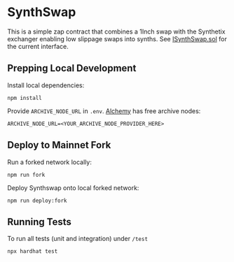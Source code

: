 # SynthSwap

This is a simple zap contract that combines a 1Inch swap with the Synthetix exchanger enabling low slippage swaps into synths. See [ISynthSwap.sol](contracts/interfaces/ISynthswap.sol) for the current interface.

## Prepping Local Development

Install local dependencies:
```
npm install
```
Provide `ARCHIVE_NODE_URL` in `.env`. [Alchemy](https://alchemyapi.io/) has free archive nodes:
```
ARCHIVE_NODE_URL=<YOUR_ARCHIVE_NODE_PROVIDER_HERE>
```

## Deploy to Mainnet Fork


Run a forked network locally:

```
npm run fork
```

Deploy Synthswap onto local forked network:

```
npm run deploy:fork
```

## Running Tests

To run all tests (unit and integration) under `/test`
```
npx hardhat test
```
